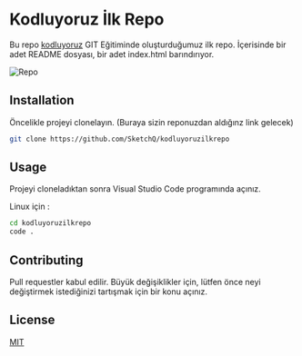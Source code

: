 # Kodluyoruz İlk Repo

Bu repo [kodluyoruz](https://kodluyoruz.org) GIT Eğitiminde oluşturduğumuz ilk repo. İçerisinde bir adet README dosyası, bir adet index.html barındırıyor.

![Repo](Figures/repo.png)

## Installation

Öncelikle projeyi clonelayın. (Buraya sizin reponuzdan aldığınz link gelecek)

```bash
git clone https://github.com/SketchQ/kodluyoruzilkrepo
```

## Usage

Projeyi cloneladıktan sonra Visual Studio Code programında açınız.

Linux için :

```bash
cd kodluyoruzilkrepo
code .
```

## Contributing

Pull requestler kabul edilir. Büyük değişiklikler için, lütfen önce neyi değiştirmek istediğinizi tartışmak için bir konu açınız.

## License

[MIT](https://choosealicense.com/licenses/mit/)
